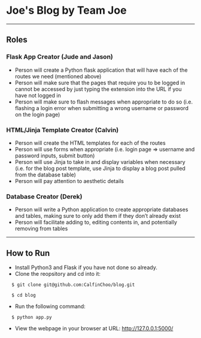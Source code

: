 # Joe's Blog by Team Joe

----------------------------------
## Roles

### Flask App Creator (Jude and Jason)
- Person will create a Python flask application that will have each of the routes we need (mentioned above)
- Person will make sure that the pages that require you to be logged in cannot be accessed by just typing the extension into the URL if you have not logged in
- Person will make sure to flash messages when appropriate to do so (i.e. flashing a login error when submitting a wrong username or password on the login page)
### HTML/Jinja Template Creator (Calvin)
- Person will create the HTML templates for each of the routes
- Person will use forms when appropriate (i.e. login page => username and password inputs, submit button)
- Person will use Jinja to take in and display variables when necessary (i.e. for the blog post template, use Jinja to display a blog post pulled from the database table)
- Person will pay attention to aesthetic details
### Database Creator (Derek)
- Person will write a Python application to create appropriate databases and tables, making sure to only add them if they don’t already exist
- Person will facilitate adding to, editing contents in, and potentially removing from tables 

----------------------------------
## How to Run
- Install Python3 and Flask if you have not done so already.
- Clone the reopsitory and cd into it:
```console
  $ git clone git@github.com:CalfinChoo/blog.git
```
```console
  $ cd blog
```
- Run the following command:
```console
  $ python app.py
```
- View the webpage in your browser at URL: http://127.0.0.1:5000/
